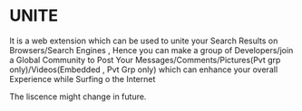# UNITE
It is a web extension which  can be used to unite your Search Results on Browsers/Search Engines , Hence you can make a group of Developers/join a Global Community to Post Your Messages/Comments/Pictures(Pvt grp only)/Videos(Embedded , Pvt Grp only) which can enhance your overall Experience while Surfing o the Internet

The liscence might change in future.
